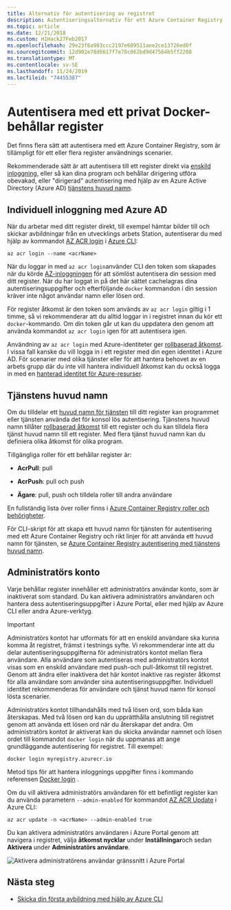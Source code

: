 ```yaml
---
title: Alternativ för autentisering av registret
description: Autentiseringsalternativ för ett Azure Container Registry, inklusive att logga in med en Azure Active Directory identitet, med hjälp av tjänstens huvud namn och att använda valfria admin-autentiseringsuppgifter.
ms.topic: article
ms.date: 12/21/2018
ms.custom: H1Hack27Feb2017
ms.openlocfilehash: 29e23f6a983ccc2197e609511aee2ce13726ed0f
ms.sourcegitcommit: 12d902e78d6617f7e78c062bd9d47564b5ff2208
ms.translationtype: MT
ms.contentlocale: sv-SE
ms.lasthandoff: 11/24/2019
ms.locfileid: "74455387"
---
```

# <a name="authenticate-with-a-private-docker-container-registry"></a>Autentisera med ett privat Docker-behållar register

Det finns flera sätt att autentisera med ett Azure Container Registry, som är tillämpligt för ett eller flera register användnings scenarier.

Rekommenderade sätt är att autentisera till ett register direkt via [enskild inloggning](#individual-login-with-azure-ad), eller så kan dina program och behållar dirigering utföra obevakad, eller "dirigerad" autentisering med hjälp av en Azure Active Directory (Azure AD) [tjänstens huvud namn](#service-principal).

## <a name="individual-login-with-azure-ad"></a>Individuell inloggning med Azure AD

När du arbetar med ditt register direkt, till exempel hämtar bilder till och skickar avbildningar från en utvecklings arbets Station, autentiserar du med hjälp av kommandot [AZ ACR login](/cli/azure/acr?view=azure-cli-latest#az-acr-login) i [Azure CLI](/cli/azure/install-azure-cli):

```azurecli
az acr login --name <acrName>
```

När du loggar in med `az acr login`använder CLI den token som skapades när du körde [AZ-inloggningen](/cli/azure/reference-index#az-login) för att sömlöst autentisera din session med ditt register. När du har loggat in på det här sättet cachelagras dina autentiseringsuppgifter och efterföljande `docker` kommandon i din session kräver inte något användar namn eller lösen ord. 

För register åtkomst är den token som används av `az acr login` giltig i 1 timme, så vi rekommenderar att du alltid loggar in i registret innan du kör ett `docker`-kommando. Om din token går ut kan du uppdatera den genom att använda kommandot `az acr login` igen för att autentisera igen. 

Användning av `az acr login` med Azure-identiteter ger [rollbaserad åtkomst](../role-based-access-control/role-assignments-portal.md). I vissa fall kanske du vill logga in i ett register med din egen identitet i Azure AD. För scenarier med olika tjänster eller för att hantera behovet av en arbets grupp där du inte vill hantera individuell åtkomst kan du också logga in med en [hanterad identitet för Azure-resurser](container-registry-authentication-managed-identity.md).

## <a name="service-principal"></a>Tjänstens huvud namn

Om du tilldelar ett [huvud namn för tjänsten](../active-directory/develop/app-objects-and-service-principals.md) till ditt register kan programmet eller tjänsten använda det för konsol lös autentisering. Tjänstens huvud namn tillåter [rollbaserad åtkomst](../role-based-access-control/role-assignments-portal.md) till ett register och du kan tilldela flera tjänst huvud namn till ett register. Med flera tjänst huvud namn kan du definiera olika åtkomst för olika program.

Tillgängliga roller för ett behållar register är:

* **AcrPull**: pull

* **AcrPush**: pull och push

* **Ägare**: pull, push och tilldela roller till andra användare

En fullständig lista över roller finns i [Azure Container Registry roller och behörigheter](container-registry-roles.md).

För CLI-skript för att skapa ett huvud namn för tjänsten för autentisering med ett Azure Container Registry och rikt linjer för att använda ett huvud namn för tjänsten, se [Azure Container Registry autentisering med tjänstens huvud namn](container-registry-auth-service-principal.md).

## <a name="admin-account"></a>Administratörs konto

Varje behållar register innehåller ett administratörs användar konto, som är inaktiverat som standard. Du kan aktivera administratörs användaren och hantera dess autentiseringsuppgifter i Azure Portal, eller med hjälp av Azure CLI eller andra Azure-verktyg.

> [!IMPORTANT]
> Administratörs kontot har utformats för att en enskild användare ska kunna komma åt registret, främst i testnings syfte. Vi rekommenderar inte att du delar autentiseringsuppgifterna för administratörs kontot mellan flera användare. Alla användare som autentiseras med administratörs kontot visas som en enskild användare med push-och pull-åtkomst till registret. Genom att ändra eller inaktivera det här kontot inaktive ras register åtkomst för alla användare som använder sina autentiseringsuppgifter. Individuell identitet rekommenderas för användare och tjänst huvud namn för konsol lösta scenarier.
>

Administratörs kontot tillhandahålls med två lösen ord, som båda kan återskapas. Med två lösen ord kan du upprätthålla anslutning till registret genom att använda ett lösen ord när du återskapar det andra. Om administratörs kontot är aktiverat kan du skicka användar namnet och lösen ordet till kommandot `docker login` när du uppmanas att ange grundläggande autentisering för registret. Till exempel:

```
docker login myregistry.azurecr.io 
```

Metod tips för att hantera inloggnings uppgifter finns i kommando referensen [Docker login](https://docs.docker.com/engine/reference/commandline/login/) .

Om du vill aktivera administratörs användaren för ett befintligt register kan du använda parametern `--admin-enabled` för kommandot [AZ ACR Update](/cli/azure/acr?view=azure-cli-latest#az-acr-update) i Azure CLI:

```azurecli
az acr update -n <acrName> --admin-enabled true
```

Du kan aktivera administratörs användaren i Azure Portal genom att navigera i registret, välja **åtkomst nycklar** under **Inställningar**och sedan **Aktivera** under **Administratörs användare**.

![Aktivera administratörens användar gränssnitt i Azure Portal][auth-portal-01]

## <a name="next-steps"></a>Nästa steg

* [Skicka din första avbildning med hjälp av Azure CLI](container-registry-get-started-azure-cli.md)

<!-- IMAGES -->
[auth-portal-01]: ./media/container-registry-authentication/auth-portal-01.png
